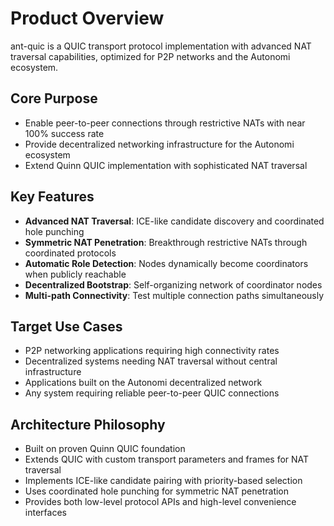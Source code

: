 # Product Overview

ant-quic is a QUIC transport protocol implementation with advanced NAT traversal capabilities, optimized for P2P networks and the Autonomi ecosystem.

## Core Purpose
- Enable peer-to-peer connections through restrictive NATs with near 100% success rate
- Provide decentralized networking infrastructure for the Autonomi ecosystem
- Extend Quinn QUIC implementation with sophisticated NAT traversal

## Key Features
- **Advanced NAT Traversal**: ICE-like candidate discovery and coordinated hole punching
- **Symmetric NAT Penetration**: Breakthrough restrictive NATs through coordinated protocols
- **Automatic Role Detection**: Nodes dynamically become coordinators when publicly reachable
- **Decentralized Bootstrap**: Self-organizing network of coordinator nodes
- **Multi-path Connectivity**: Test multiple connection paths simultaneously

## Target Use Cases
- P2P networking applications requiring high connectivity rates
- Decentralized systems needing NAT traversal without central infrastructure
- Applications built on the Autonomi decentralized network
- Any system requiring reliable peer-to-peer QUIC connections

## Architecture Philosophy
- Built on proven Quinn QUIC foundation
- Extends QUIC with custom transport parameters and frames for NAT traversal
- Implements ICE-like candidate pairing with priority-based selection
- Uses coordinated hole punching for symmetric NAT penetration
- Provides both low-level protocol APIs and high-level convenience interfaces